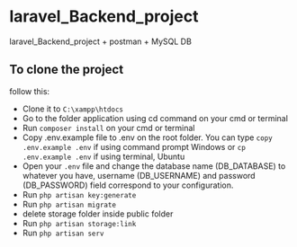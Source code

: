# laravel_Backend_project
laravel_Backend_project + postman + MySQL DB

## To clone the project
follow this: 
- Clone it to ```C:\xampp\htdocs```
- Go to the folder application using cd command on your cmd or terminal
- Run ```composer install``` on your cmd or terminal
- Copy .env.example file to .env on the root folder. You can type ```copy .env.example .env``` if using command prompt Windows or ```cp .env.example .env``` if using terminal, Ubuntu
- Open your ```.env``` file and change the database name (DB_DATABASE) to whatever you have, username (DB_USERNAME) and password (DB_PASSWORD) field correspond to your configuration.
- Run ```php artisan key:generate```
- Run ```php artisan migrate```
- delete storage folder inside public folder
- Run ```php artisan storage:link```
- Run ```php artisan serv```
